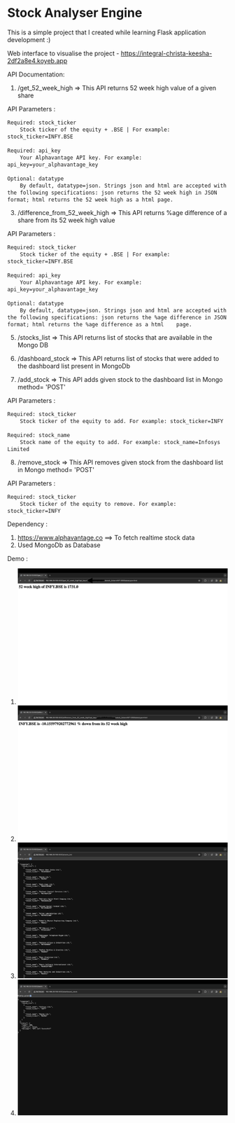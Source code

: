 # Stock Analyser Engine

This is a simple project that I created while learning Flask application development :)

Web interface to visualise the project - https://integral-christa-keesha-2df2a8e4.koyeb.app

API Documentation:

1. /get_52_week_high => This API returns 52 week high value of a given share
   
API Parameters :

	Required: stock_ticker
    	Stock ticker of the equity + .BSE | For example: stock_ticker=INFY.BSE

	Required: api_key
    	Your Alphavantage API key. For example: api_key=your_alphavantage_key

	Optional: datatype
    	By default, datatype=json. Strings json and html are accepted with the following specifications: json returns the 52 week high in JSON format; html returns the 52 week high as a html page.


3. /difference_from_52_week_high  => This API returns %age difference of a share from its 52 week high value
   
API Parameters : 

	Required: stock_ticker
    	Stock ticker of the equity + .BSE | For example: stock_ticker=INFY.BSE

	Required: api_key
    	Your Alphavantage API key. For example: api_key=your_alphavantage_key

	Optional: datatype
    	By default, datatype=json. Strings json and html are accepted with the following specifications: json returns the %age difference in JSON format; html returns the %age difference as a html 	page.


5. /stocks_list  => This API returns list of stocks that are available in the Mongo DB

6. /dashboard_stock  => This API returns list of stocks that were added to the dashboard list present in MongoDb

7. /add_stock  => This API adds given stock to the dashboard list in Mongo
	method= 'POST' 

API Parameters : 

	Required: stock_ticker
    	Stock ticker of the equity to add. For example: stock_ticker=INFY

	Required: stock_name
    	Stock name of the equity to add. For example: stock_name=Infosys Limited


8. /remove_stock  => This API removes given stock from the dashboard list in Mongo
	method= 'POST' 

API Parameters : 

	Required: stock_ticker
    	Stock ticker of the equity to remove. For example: stock_ticker=INFY

Dependency :
1. https://www.alphavantage.co ==> To fetch realtime stock data
2. Used MongoDb as Database


Demo :
1. ![alt text](get_52_week_high.jpeg)
2. ![alt text](difference_from_52_week_high.jpeg)
3. ![alt text](stocks_list.png)
4. ![alt text](dashboard_stock.png)
